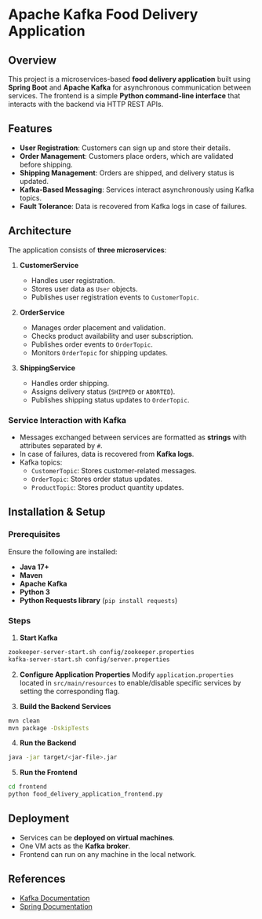 # Apache Kafka Food Delivery Application

## Overview
This project is a microservices-based **food delivery application** built using **Spring Boot** and **Apache Kafka** for asynchronous communication between services. The frontend is a simple **Python command-line interface** that interacts with the backend via HTTP REST APIs.

## Features
- **User Registration**: Customers can sign up and store their details.
- **Order Management**: Customers place orders, which are validated before shipping.
- **Shipping Management**: Orders are shipped, and delivery status is updated.
- **Kafka-Based Messaging**: Services interact asynchronously using Kafka topics.
- **Fault Tolerance**: Data is recovered from Kafka logs in case of failures.

## Architecture
The application consists of **three microservices**:

1. **CustomerService**
   - Handles user registration.
   - Stores user data as `User` objects.
   - Publishes user registration events to `CustomerTopic`.

2. **OrderService**
   - Manages order placement and validation.
   - Checks product availability and user subscription.
   - Publishes order events to `OrderTopic`.
   - Monitors `OrderTopic` for shipping updates.

3. **ShippingService**
   - Handles order shipping.
   - Assigns delivery status (`SHIPPED` or `ABORTED`).
   - Publishes shipping status updates to `OrderTopic`.

### Service Interaction with Kafka
- Messages exchanged between services are formatted as **strings** with attributes separated by `#`.
- In case of failures, data is recovered from **Kafka logs**.
- Kafka topics:
  - `CustomerTopic`: Stores customer-related messages.
  - `OrderTopic`: Stores order status updates.
  - `ProductTopic`: Stores product quantity updates.

## Installation & Setup
### Prerequisites
Ensure the following are installed:
- **Java 17+**
- **Maven**
- **Apache Kafka**
- **Python 3**
- **Python Requests library** (`pip install requests`)

### Steps
1. **Start Kafka**
```sh
zookeeper-server-start.sh config/zookeeper.properties
kafka-server-start.sh config/server.properties
```

2. **Configure Application Properties**
Modify `application.properties` located in `src/main/resources` to enable/disable specific services by setting the corresponding flag.

3. **Build the Backend Services** 
```sh
mvn clean
mvn package -DskipTests
```

4. **Run the Backend**
```sh
java -jar target/<jar-file>.jar
```

5. **Run the Frontend**
```sh
cd frontend
python food_delivery_application_frontend.py
```

## Deployment
- Services can be **deployed on virtual machines**.
- One VM acts as the **Kafka broker**.
- Frontend can run on any machine in the local network.

## References
- [Kafka Documentation](https://kafka.apache.org/documentation/)
- [Spring Documentation](https://docs.spring.io/spring-framework/reference/)



